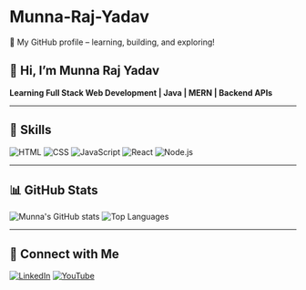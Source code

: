 # Munna-Raj-Yadav
🚀 My GitHub profile – learning, building, and exploring!

## 👋 Hi, I’m Munna Raj Yadav
**Learning Full Stack Web Development | Java | MERN | Backend APIs**

---

## 🧠 Skills
![HTML](https://img.shields.io/badge/-HTML-E34F26?logo=html5&logoColor=white)
![CSS](https://img.shields.io/badge/-CSS-1572B6?logo=css3&logoColor=white)
![JavaScript](https://img.shields.io/badge/-JavaScript-F7DF1E?logo=javascript&logoColor=black)
![React](https://img.shields.io/badge/-React-61DAFB?logo=react&logoColor=black)
![Node.js](https://img.shields.io/badge/-Node.js-339933?logo=node.js&logoColor=white)

---

## 📊 GitHub Stats
![Munna's GitHub stats](https://github-readme-stats.vercel.app/api?username=rajyadav&show_icons=true&theme=radical)
![Top Languages](https://github-readme-stats.vercel.app/api/top-langs/?username=rajyadav&layout=compact&theme=radical)

---

## 🔗 Connect with Me
[![LinkedIn](https://img.shields.io/badge/-LinkedIn-blue?style=flat-square&logo=Linkedin&logoColor=white)](https://linkedin.com/in/YOUR_ID)
[![YouTube](https://img.shields.io/badge/-YouTube-red?style=flat-square&logo=YouTube&logoColor=white)](https://youtube.com/YOUR_CHANNEL)

